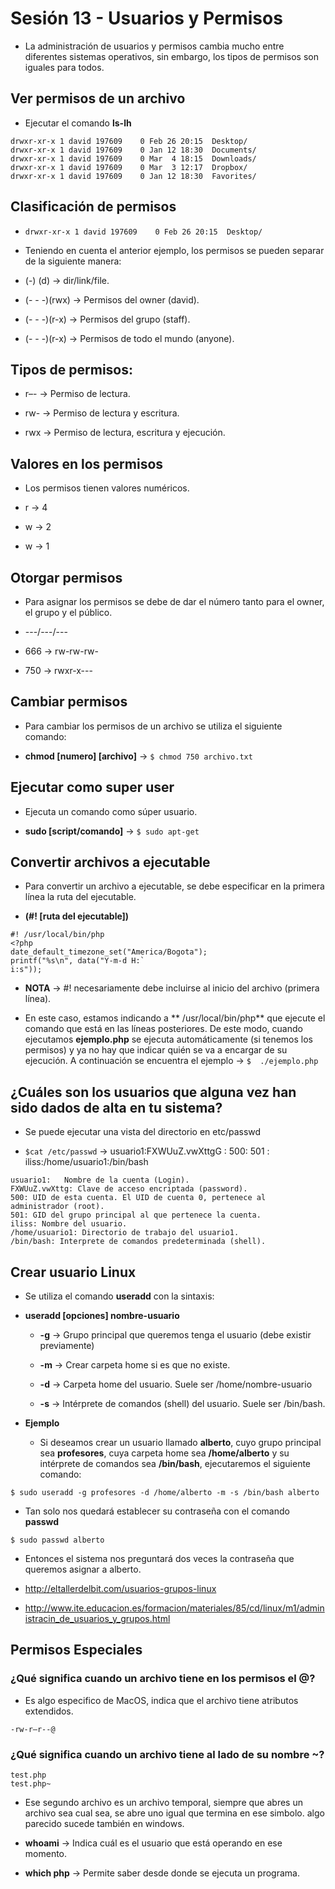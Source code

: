# Sesión 13 - Usuarios y Permisos

* La administración de usuarios y permisos cambia mucho entre diferentes sistemas operativos, sin embargo, los tipos de permisos son iguales para todos.

## Ver permisos de un archivo

* Ejecutar el comando **ls-lh**

```
drwxr-xr-x 1 david 197609    0 Feb 26 20:15  Desktop/
drwxr-xr-x 1 david 197609    0 Jan 12 18:30  Documents/
drwxr-xr-x 1 david 197609    0 Mar  4 18:15  Downloads/
drwxr-xr-x 1 david 197609    0 Mar  3 12:17  Dropbox/
drwxr-xr-x 1 david 197609    0 Jan 12 18:30  Favorites/
```

## Clasificación de permisos

* `drwxr-xr-x 1 david 197609    0 Feb 26 20:15  Desktop/`

* Teniendo en cuenta el anterior ejemplo, los permisos se pueden separar de la siguiente manera:

* (-) (d) &rarr; dir/link/file.

* (- - -)(rwx) &rarr; Permisos del owner (david).

* (- - -)(r-x) &rarr; Permisos del grupo (staff).

* (- - -)(r-x) &rarr; Permisos de todo el mundo (anyone).

## Tipos de permisos:

* r–- &rarr; Permiso de lectura.

* rw- &rarr; Permiso de lectura y escritura.

* rwx &rarr; Permiso de lectura, escritura y ejecución.

## Valores en los permisos

* Los permisos tienen valores numéricos.

* r &rarr; 4

* w &rarr; 2

* w &rarr; 1

## Otorgar permisos

* Para asignar los permisos se debe de dar el número tanto para el owner, el grupo y el público.

* ---/---/---

* 666 &rarr; rw-rw-rw-

* 750 &rarr; rwxr-x---

## Cambiar permisos

* Para cambiar los permisos de un archivo se utiliza el siguiente comando:

* **chmod [numero] [archivo]** &rarr; `$ chmod 750 archivo.txt`

## Ejecutar como super user

* Ejecuta un comando como súper usuario.

* **sudo [script/comando]** &rarr; `$ sudo apt-get`

## Convertir archivos a ejecutable

* Para convertir un archivo a ejecutable, se debe especificar en la primera línea la ruta del ejecutable.

* **(#! [ruta del ejecutable])** 

 ```
#! /usr/local/bin/php
<?php
date_default_timezone_set("America/Bogota");
printf("%s\n", data("Y-m-d H:`
i:s"));
```
* **NOTA** &rarr; #! necesariamente debe incluirse al inicio del archivo (primera línea).

* En este caso, estamos indicando a ** /usr/local/bin/php** que ejecute el comando que está en las líneas posteriores. De este modo, cuando ejecutamos **ejemplo.php** se ejecuta automáticamente (si tenemos los permisos) y ya no hay que indicar quién se va a encargar de su ejecución. A continuación se encuentra el ejemplo &rarr; `$  ./ejemplo.php`

## ¿Cuáles son los usuarios que alguna vez han sido dados de alta en tu sistema?

* Se puede ejecutar una vista del directorio en etc/passwd

* `$cat /etc/passwd` &rarr; usuario1:FXWUuZ.vwXttgG : 500: 501 : iliss:/home/usuario1:/bin/bash

```
usuario1:	Nombre de la cuenta (Login).
FXWUuZ.vwXttg: Clave de acceso encriptada (password).
500: UID de esta cuenta. El UID de cuenta 0, pertenece al administrador (root).
501: GID del grupo principal al que pertenece la cuenta.
iliss: Nombre del usuario.
/home/usuario1: Directorio de trabajo del usuario1.
/bin/bash: Interprete de comandos predeterminada (shell).
```

## Crear usuario Linux

* Se utiliza el comando **useradd** con la sintaxis:

* **useradd [opciones] nombre-usuario**

	* **-g** &rarr; Grupo principal que queremos tenga el usuario (debe existir previamente)

	* **-m** &rarr; Crear carpeta home si es que no existe.

	* **-d** &rarr; Carpeta home del usuario. Suele ser /home/nombre-usuario

	* **-s** &rarr; Intérprete de comandos (shell) del usuario. Suele ser /bin/bash.

* **Ejemplo**

	* Si deseamos crear un usuario llamado **alberto**, cuyo grupo principal sea **profesores**, cuya carpeta home sea **/home/alberto** y su intérprete de comandos sea **/bin/bash**, ejecutaremos el siguiente comando:

`$ sudo useradd -g profesores -d /home/alberto -m -s /bin/bash alberto`

* Tan solo nos quedará establecer su contraseña con el comando **passwd**

`$ sudo passwd alberto`

* Entonces el sistema nos preguntará dos veces la contraseña que queremos asignar a alberto.

* http://eltallerdelbit.com/usuarios-grupos-linux

* http://www.ite.educacion.es/formacion/materiales/85/cd/linux/m1/administracin_de_usuarios_y_grupos.html

## Permisos Especiales

### ¿Qué significa cuando un archivo tiene en los permisos el @?

* Es algo especifico de MacOS, indica que el archivo tiene atributos extendidos. 

`-rw-r–r--@`

### ¿Qué significa cuando un archivo tiene al lado de su nombre ~?

```
test.php
test.php~
```

* Ese segundo archivo es un archivo temporal, siempre que abres un archivo sea cual sea, se abre uno igual que termina en ese simbolo. algo parecido sucede también en windows.

* **whoami** &rarr; Indica cuál es el usuario que está operando en ese momento.

* **which php** &rarr; Permite saber desde donde se ejecuta un programa.
